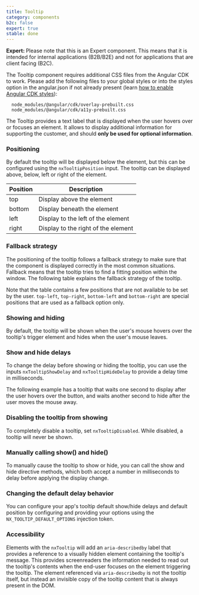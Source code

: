 ```yaml
---
title: Tooltip
category: components
b2c: false
expert: true
stable: done
---
```


<div class="docs-deprecation-warning">
  <strong>Expert: </strong>
  Please note that this is an Expert component. This means that it is intended for internal applications (B2B/B2E) and not for applications that are client facing (B2C).
</div>

The Tooltip component requires additional CSS files from the Angular CDK to work. Please add the following files to your global styles or into the styles option in the angular.json if not already present (learn [how to enable Angular CDK styles](./documentation/overlay/overview#angular-cdk)):

```
  node_modules/@angular/cdk/overlay-prebuilt.css
  node_modules/@angular/cdk/a11y-prebuilt.css
```


The Tooltip provides a text label that is displayed when the user hovers over or focuses an element.
It allows to display additional information for supporting the customer,
and should **only be used for optional information**.

<!-- example(tooltip-basic) -->

### Positioning

By default the tooltip will be displayed below the element, but this can be configured
using the `nxTooltipPosition` input. The tooltip can be displayed above,
below, left or right of the element.

| Position | Description                         |
| -------- | ----------------------------------- |
| top      | Display above the element           |
| bottom   | Display beneath the element         |
| left     | Display to the left of the element  |
| right    | Display to the right of the element |

<!-- example(tooltip-positions) -->

### Fallback strategy

The positioning of the tooltip follows a fallback strategy to make sure that the component is displayed correctly in the most common situations. Fallback means that the tooltip tries to find a fitting position within the window.
The following table explains the fallback strategy of the tooltip.

<!-- example(tooltip-fallbacks-table, { "hideHeader": true }) -->

Note that the table contains a few positions that are not available to be set by the user. `top-left`, `top-right`, `bottom-left` and `bottom-right` are special positions that are used as a fallback option only.

### Showing and hiding

By default, the tooltip will be shown when the user's mouse hovers over
the tooltip's trigger element and hides when the user's mouse leaves.

### Show and hide delays

To change the delay before showing or hiding the tooltip, you can use
the inputs `nxTooltipShowDelay` and `nxTooltipHideDelay` to provide a delay time in milliseconds.

The following example has a tooltip that waits one second to display after
the user hovers over the button, and waits another second to hide after the user moves the mouse away.

<!-- example(tooltip-delay) -->

### Disabling the tooltip from showing

To completely disable a tooltip, set `nxTooltipDisabled`. While disabled, a tooltip will never be shown.

<!-- example(tooltip-disabled) -->

### Manually calling show() and hide()

To manually cause the tooltip to show or hide, you can call the show and hide directive methods,
which both accept a number in milliseconds to delay before applying the display change.

<!-- example(tooltip-programmatic) -->

### Changing the default delay behavior

You can configure your app's tooltip default show/hide delays and default
position by configuring and providing your options using the `NX_TOOLTIP_DEFAULT_OPTIONS`
injection token.

<!-- example(tooltip-settings) -->

### Accessibility

Elements with the `nxTooltip` will add an `aria-describedby` label that
provides a reference to a visually hidden element containing the tooltip's message.
This provides screenreaders the information needed to read out the tooltip's
contents when the end-user focuses on the element triggering the tooltip.
The element referenced via `aria-describedby` is not the tooltip itself,
but instead an invisible copy of the tooltip content that is always present in the DOM.
